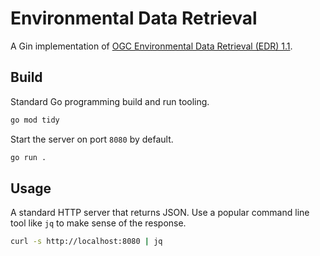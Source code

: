 # Environmental Data Retrieval

A Gin implementation of [OGC Environmental Data Retrieval (EDR) 1.1](https://docs.ogc.org/is/19-086r6/19-086r6.html).

## Build

Standard Go programming build and run tooling.

```sh
go mod tidy
```

Start the server on port `8080` by default.

```sh
go run .
```

## Usage

A standard HTTP server that returns JSON.
Use a popular command line tool like `jq` to make sense of the response.

```sh
curl -s http://localhost:8080 | jq
```

